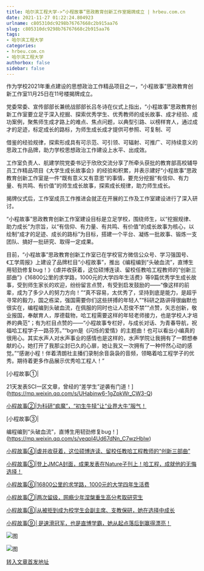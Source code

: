 ```yaml
---
title: 哈尔滨工程大学->“小程故事”思政教育创新工作室揭牌成立 | hrbeu.com.cn
date: 2021-11-27 01:22:24.804923
urlname: c805310dc9298b76767668c2b915aa76
slug: c805310dc9298b76767668c2b915aa76
tags: 
- 哈尔滨工程大学
categories:
- hrbeu.com.cn
- 哈尔滨工程大学
authorbox: false
sidebar: false
---
```

作为学校2021年重点建设的思想政治工作精品项目之一，“小程故事”思政教育创新工作室11月25日在11号楼揭牌成立。

党委常委、宣传部部长兼统战部部长吕冬诗在仪式上指出，“小程故事”思政教育创新工作室要立足于深入挖掘、探索优秀学生、优秀教师的成长故事、成才经验、成功案例，聚焦师生成才路上的难点、焦点问题，以典型引路、以榜样育人，通过成才的足迹，标定成长的路标，为师生成长成才提供可参照、可复制、可
<!--more-->
借鉴的经验规律，探索形成具有可示范、可引领、可辐射、可推广、可持续意义的思政工作品牌，助力学校思想政治工作建设上水平、出成效。

工作室负责人、航建学院党委书记于欣欣交流分享了所牵头获批的教育部高校辅导员工作精品项目《大学生成长故事会》的经验和积累，并表示建好“小程故事”思政教育创新工作室是一件“既有意义又有意思”的事情，要充分挖掘“有信仰、有力量、有共鸣、有价值”的师生成长故事，探索成长规律，助力师生成长。

揭牌仪式后，工作室成员工作推进会就正在开展的工作及工作室建设进行了深入研讨。

“小程故事”思政教育创新工作室建设目标是立足学校，围绕师生，以“挖掘规律、助力成长”为宗旨，以“有信仰、有力量、有共鸣、有价值”的成长故事为核心，以绘制“成才的足迹、成长的路标”为目标，搭建一个平台、凝练一批故事、锻炼一支团队、搞好一批研究、取得一定成果。

目前，“小程故事”思政教育创新工作室已在学校官方微信公众号、学习强国号、《工学周报》上建设了品牌栏目“小程故事”，推出《编程编到“头破血流”，直博生用韧劲修复bug！》《虐并收获着，这位硕博连读、留校任教哈工程教师的“创新三部曲”》《16800公里的求学路，1000元的大学四年生活费》等9篇优秀学生成长故事，受到师生家长的欢迎，纷纷留言点赞，有受到启发鼓励的——“像这样的前辈，成为了多少人的努力方向！”“真不容易，太优秀了，坚持到底是能力，是超乎寻常的毅力，国之栋梁，强国需要你们这些拼搏的年轻人”“科研之路讲得很幽默也很实在，编程编到头破血流，在佩服的同时也让人忍俊不禁”“点赞，矢志创新，敬业报国，奉献育人，厚德载物，哈工程需要这样的年轻老师接力，也是学校人才培养的典范”；有为栏目点赞的——“小程故事专栏好，与成长对话、为青春导航，祝福哈工程学子一路芬芳。”“bgm是《闪烁的爱情》的主题曲！也可以看出小编真的很用心。其实水声人对水声事业的感情也是这样的，水声学院让我拥有了一颗想奉献的心，她打开了我那尘封已久的心扉，她让我又一次拥有了一种怦然心动的感觉。”“感谢小程！伴着清朗社主播们录制余音袅袅的音频，领略着哈工程学子的优秀。期待着更多作品展示优秀哈工程人！”

[小程故事①|

21天发表SCI一区文章，曾经的“差学生”逆袭有门道！](https://mp.weixin.qq.com/s/UHabinw6-1gZpkWr_CW3-Q)

[小程故事②|为科研“疯魔”，“初生牛犊”让“业界大牛”服气！](https://mp.weixin.qq.com/s/veqpI4Ud67dNn_C7wzHbIw)

[小程故事③|

编程编到“头破血流”，直博生用韧劲修复bug！](https://mp.weixin.qq.com/s/veqpI4Ud67dNn_C7wzHbIw)

[小程故事④|虐并收获着，这位硕博连读、留校任教哈工程教师的“创新三部曲”](https://mp.weixin.qq.com/s/xQxkQRt3mrrWrJqEwvUk6Q)

[小程故事⑤|登上JMCA封面，成果发表在Nature子刊上！哈工程，成就他的无悔选择！](https://mp.weixin.qq.com/s/ktYG09mmuQy7XvnW4z8N_g)

[小程故事⑥|16800公里的求学路，1000元的大学四年生活费](https://mp.weixin.qq.com/s/KQra7xRPJxuNayK43oiKNw)

[小程故事⑦|两次留级，网瘾少年涅槃重生高分考取研究生](https://mp.weixin.qq.com/s/1X_4vShHsHl69h6mCRH_1g)

[小程故事⑧|从被拒到成为校学生会副主席、支教保研，她在选择中成长](https://mp.weixin.qq.com/s/pZST1X3zf-A71XJjgMvQ3A)

[小程故事⑨│是速滑冠军，也是直博学霸，她从起点落后到赢得漂亮！](https://mp.weixin.qq.com/s/IKz4Ak3GbKOgo02HBMvjGA)

[](https://mp.weixin.qq.com/s/veqpI4Ud67dNn_C7wzHbIw)

![图](http://gongxue.cn/__local/3/15/A2/E62020F774E64A24F0DFAF6AAE9_A8D3A324_10E3A.jpg)

![图](http://gongxue.cn/__local/3/45/1E/D41D4215282744182C0B0C43C87_BC836666_1BF83.jpg)

[转入文章首发地址](http://gongxue.cn/info/1141/68984.htm)